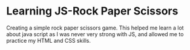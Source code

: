 # Learning JS-Rock Paper Scissors
Creating a simple rock paper scissors game. This helped me learn a lot about java script as I was never very strong with JS, and allowed me to practice my HTML and CSS skills.
